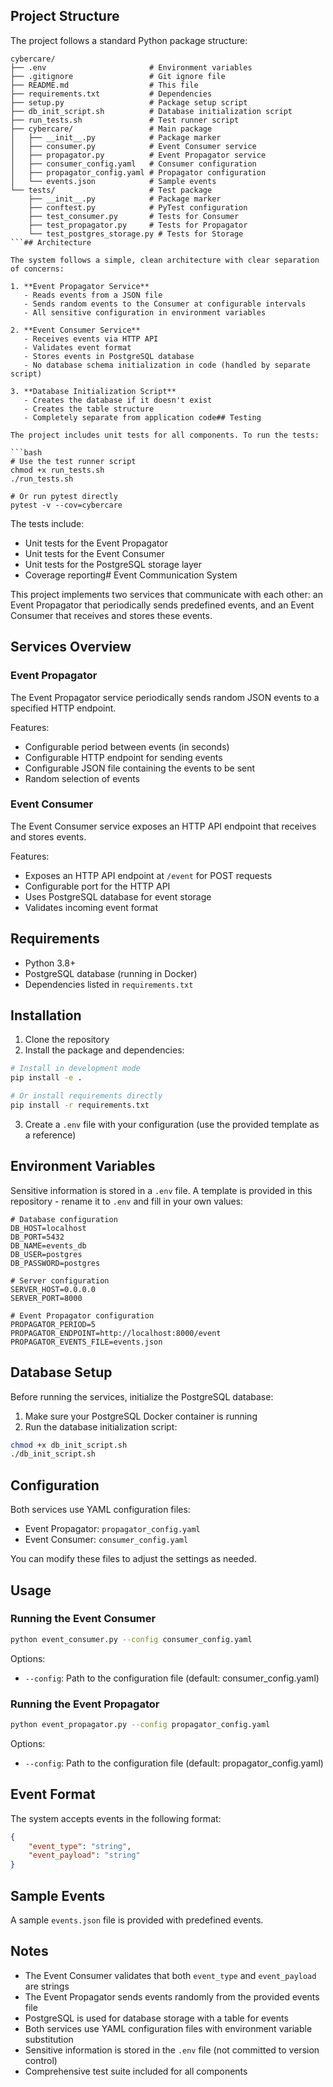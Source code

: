 ## Project Structure

The project follows a standard Python package structure:

```
cybercare/
├── .env                       # Environment variables
├── .gitignore                 # Git ignore file
├── README.md                  # This file
├── requirements.txt           # Dependencies
├── setup.py                   # Package setup script
├── db_init_script.sh          # Database initialization script
├── run_tests.sh               # Test runner script
├── cybercare/                 # Main package
│   ├── __init__.py            # Package marker
│   ├── consumer.py            # Event Consumer service
│   ├── propagator.py          # Event Propagator service
│   ├── consumer_config.yaml   # Consumer configuration
│   ├── propagator_config.yaml # Propagator configuration
│   └── events.json            # Sample events
└── tests/                     # Test package
    ├── __init__.py            # Package marker
    ├── conftest.py            # PyTest configuration
    ├── test_consumer.py       # Tests for Consumer
    ├── test_propagator.py     # Tests for Propagator
    └── test_postgres_storage.py # Tests for Storage
```## Architecture

The system follows a simple, clean architecture with clear separation of concerns:

1. **Event Propagator Service**
   - Reads events from a JSON file
   - Sends random events to the Consumer at configurable intervals
   - All sensitive configuration in environment variables

2. **Event Consumer Service**
   - Receives events via HTTP API
   - Validates event format
   - Stores events in PostgreSQL database
   - No database schema initialization in code (handled by separate script)

3. **Database Initialization Script**
   - Creates the database if it doesn't exist
   - Creates the table structure
   - Completely separate from application code## Testing

The project includes unit tests for all components. To run the tests:

```bash
# Use the test runner script
chmod +x run_tests.sh
./run_tests.sh

# Or run pytest directly
pytest -v --cov=cybercare
```

The tests include:
- Unit tests for the Event Propagator
- Unit tests for the Event Consumer
- Unit tests for the PostgreSQL storage layer
- Coverage reporting# Event Communication System

This project implements two services that communicate with each other: an Event Propagator that periodically sends predefined events, and an Event Consumer that receives and stores these events.

## Services Overview

### Event Propagator

The Event Propagator service periodically sends random JSON events to a specified HTTP endpoint.

Features:
- Configurable period between events (in seconds)
- Configurable HTTP endpoint for sending events
- Configurable JSON file containing the events to be sent
- Random selection of events

### Event Consumer

The Event Consumer service exposes an HTTP API endpoint that receives and stores events.

Features:
- Exposes an HTTP API endpoint at `/event` for POST requests
- Configurable port for the HTTP API
- Uses PostgreSQL database for event storage
- Validates incoming event format

## Requirements

- Python 3.8+
- PostgreSQL database (running in Docker)
- Dependencies listed in `requirements.txt`

## Installation

1. Clone the repository
2. Install the package and dependencies:

```bash
# Install in development mode
pip install -e .

# Or install requirements directly
pip install -r requirements.txt
```

3. Create a `.env` file with your configuration (use the provided template as a reference)

## Environment Variables

Sensitive information is stored in a `.env` file. A template is provided in this repository - rename it to `.env` and fill in your own values:

```
# Database configuration
DB_HOST=localhost
DB_PORT=5432
DB_NAME=events_db
DB_USER=postgres
DB_PASSWORD=postgres

# Server configuration
SERVER_HOST=0.0.0.0
SERVER_PORT=8000

# Event Propagator configuration
PROPAGATOR_PERIOD=5
PROPAGATOR_ENDPOINT=http://localhost:8000/event
PROPAGATOR_EVENTS_FILE=events.json
```

## Database Setup

Before running the services, initialize the PostgreSQL database:

1. Make sure your PostgreSQL Docker container is running
2. Run the database initialization script:

```bash
chmod +x db_init_script.sh
./db_init_script.sh
```

## Configuration

Both services use YAML configuration files:

- Event Propagator: `propagator_config.yaml`
- Event Consumer: `consumer_config.yaml`

You can modify these files to adjust the settings as needed.

## Usage

### Running the Event Consumer

```bash
python event_consumer.py --config consumer_config.yaml
```

Options:
- `--config`: Path to the configuration file (default: consumer_config.yaml)

### Running the Event Propagator

```bash
python event_propagator.py --config propagator_config.yaml
```

Options:
- `--config`: Path to the configuration file (default: propagator_config.yaml)

## Event Format

The system accepts events in the following format:

```json
{
    "event_type": "string",
    "event_payload": "string"
}
```

## Sample Events

A sample `events.json` file is provided with predefined events.

## Notes

- The Event Consumer validates that both `event_type` and `event_payload` are strings
- The Event Propagator sends events randomly from the provided events file
- PostgreSQL is used for database storage with a table for events
- Both services use YAML configuration files with environment variable substitution
- Sensitive information is stored in the `.env` file (not committed to version control)
- Comprehensive test suite included for all components

